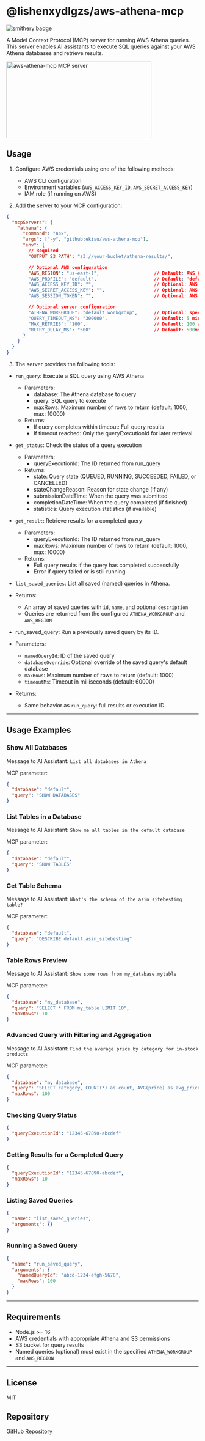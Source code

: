 # @lishenxydlgzs/aws-athena-mcp
[![smithery badge](https://smithery.ai/badge/@lishenxydlgzs/aws-athena-mcp)](https://smithery.ai/server/@lishenxydlgzs/aws-athena-mcp)

A Model Context Protocol (MCP) server for running AWS Athena queries. This server enables AI assistants to execute SQL queries against your AWS Athena databases and retrieve results.

<a href="https://glama.ai/mcp/servers/0i7dhkex6t">
  <img width="380" height="200" src="https://glama.ai/mcp/servers/0i7dhkex6t/badge" alt="aws-athena-mcp MCP server" />
</a>

## Usage

1. Configure AWS credentials using one of the following methods:
   - AWS CLI configuration
   - Environment variables (`AWS_ACCESS_KEY_ID`, `AWS_SECRET_ACCESS_KEY`)
   - IAM role (if running on AWS)

2. Add the server to your MCP configuration:

```json
{
  "mcpServers": {
    "athena": {
      "command": "npx",
      "args": ["-y", "github:ekisu/aws-athena-mcp"],
      "env": {
        // Required
        "OUTPUT_S3_PATH": "s3://your-bucket/athena-results/",

        // Optional AWS configuration
        "AWS_REGION": "us-east-1",                    // Default: AWS CLI default region
        "AWS_PROFILE": "default",                     // Default: 'default' profile
        "AWS_ACCESS_KEY_ID": "",                      // Optional: AWS access key
        "AWS_SECRET_ACCESS_KEY": "",                  // Optional: AWS secret key
        "AWS_SESSION_TOKEN": "",                      // Optional: AWS session token

        // Optional server configuration
        "ATHENA_WORKGROUP": "default_workgroup",      // Optional: specify the Athena WorkGroup
        "QUERY_TIMEOUT_MS": "300000",                 // Default: 5 minutes (300000ms)
        "MAX_RETRIES": "100",                         // Default: 100 attempts
        "RETRY_DELAY_MS": "500"                       // Default: 500ms between retries
      }
    }
  }
}
```

3. The server provides the following tools:

- `run_query`: Execute a SQL query using AWS Athena
  - Parameters:
    - database: The Athena database to query
    - query: SQL query to execute
    - maxRows: Maximum number of rows to return (default: 1000, max: 10000)
  - Returns:
    - If query completes within timeout: Full query results
    - If timeout reached: Only the queryExecutionId for later retrieval

- `get_status`: Check the status of a query execution
  - Parameters:
    - queryExecutionId: The ID returned from run_query
  - Returns:
    - state: Query state (QUEUED, RUNNING, SUCCEEDED, FAILED, or CANCELLED)
    - stateChangeReason: Reason for state change (if any)
    - submissionDateTime: When the query was submitted
    - completionDateTime: When the query completed (if finished)
    - statistics: Query execution statistics (if available)

- `get_result`: Retrieve results for a completed query
  - Parameters:
    - queryExecutionId: The ID returned from run_query
    - maxRows: Maximum number of rows to return (default: 1000, max: 10000)
  - Returns:
    - Full query results if the query has completed successfully
    - Error if query failed or is still running

- `list_saved_queries`: List all saved (named) queries in Athena.

- Returns:
  - An array of saved queries with `id`, `name`, and optional `description`
  - Queries are returned from the configured `ATHENA_WORKGROUP` and `AWS_REGION`

- run_saved_query: Run a previously saved query by its ID.
- Parameters:
  - `namedQueryId`: ID of the saved query
  - `databaseOverride`: Optional override of the saved query's default database
  - `maxRows`: Maximum number of rows to return (default: 1000)
  - `timeoutMs`: Timeout in milliseconds (default: 60000)
- Returns:
  - Same behavior as `run_query`: full results or execution ID

---

## Usage Examples

### Show All Databases
Message to AI Assistant:
```List all databases in Athena```

MCP parameter:
```json
{
  "database": "default",
  "query": "SHOW DATABASES"
}
```

### List Tables in a Database
Message to AI Assistant:
```Show me all tables in the default database```

MCP parameter:
```json
{
  "database": "default",
  "query": "SHOW TABLES"
}
```

### Get Table Schema
Message to AI Assistant:
```What's the schema of the asin_sitebestimg table?```

MCP parameter:
```json
{
  "database": "default",
  "query": "DESCRIBE default.asin_sitebestimg"
}
```

### Table Rows Preview
Message to AI Assistant:
```Show some rows from my_database.mytable```

MCP parameter:
```json
{
  "database": "my_database",
  "query": "SELECT * FROM my_table LIMIT 10",
  "maxRows": 10
}
```

### Advanced Query with Filtering and Aggregation
Message to AI Assistant:
```Find the average price by category for in-stock products```

MCP parameter:
```json
{
  "database": "my_database",
  "query": "SELECT category, COUNT(*) as count, AVG(price) as avg_price FROM products WHERE in_stock = true GROUP BY category ORDER BY count DESC",
  "maxRows": 100
}
```

### Checking Query Status
```json
{
  "queryExecutionId": "12345-67890-abcdef"
}
```

### Getting Results for a Completed Query
```json
{
  "queryExecutionId": "12345-67890-abcdef",
  "maxRows": 10
}
```

### Listing Saved Queries
```json
{
  "name": "list_saved_queries",
  "arguments": {}
}
```

### Running a Saved Query
```json
{
  "name": "run_saved_query",
  "arguments": {
    "namedQueryId": "abcd-1234-efgh-5678",
    "maxRows": 100
  }
}
```

---

## Requirements

- Node.js >= 16
- AWS credentials with appropriate Athena and S3 permissions
- S3 bucket for query results
- Named queries (optional) must exist in the specified `ATHENA_WORKGROUP` and `AWS_REGION`

---

## License

MIT

## Repository

[GitHub Repository](https://github.com/lishenxydlgzs/aws-athena-mcp)
